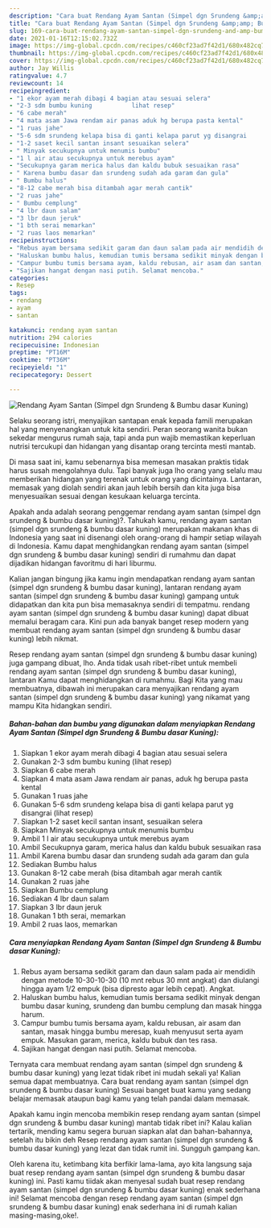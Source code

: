 ```yaml
---
description: "Cara buat Rendang Ayam Santan (Simpel dgn Srundeng &amp;amp; Bumbu dasar Kuning) yang lezat dan Mudah Dibuat"
title: "Cara buat Rendang Ayam Santan (Simpel dgn Srundeng &amp;amp; Bumbu dasar Kuning) yang lezat dan Mudah Dibuat"
slug: 169-cara-buat-rendang-ayam-santan-simpel-dgn-srundeng-and-amp-bumbu-dasar-kuning-yang-lezat-dan-mudah-dibuat
date: 2021-01-16T12:15:02.732Z
image: https://img-global.cpcdn.com/recipes/c460cf23ad7f42d1/680x482cq70/rendang-ayam-santan-simpel-dgn-srundeng-bumbu-dasar-kuning-foto-resep-utama.jpg
thumbnail: https://img-global.cpcdn.com/recipes/c460cf23ad7f42d1/680x482cq70/rendang-ayam-santan-simpel-dgn-srundeng-bumbu-dasar-kuning-foto-resep-utama.jpg
cover: https://img-global.cpcdn.com/recipes/c460cf23ad7f42d1/680x482cq70/rendang-ayam-santan-simpel-dgn-srundeng-bumbu-dasar-kuning-foto-resep-utama.jpg
author: Jay Willis
ratingvalue: 4.7
reviewcount: 14
recipeingredient:
- "1 ekor ayam merah dibagi 4 bagian atau sesuai selera"
- "2-3 sdm bumbu kuning           lihat resep"
- "6 cabe merah"
- "4 mata asam Jawa rendam air panas aduk hg berupa pasta kental"
- "1 ruas jahe"
- "5-6 sdm srundeng kelapa bisa di ganti kelapa parut yg disangrai           lihat resep"
- "1-2 saset kecil santan insant sesuaikan selera"
- " Minyak secukupnya untuk menumis bumbu"
- "1 l air atau secukupnya untuk merebus ayam"
- "Secukupnya garam merica halus dan kaldu bubuk sesuaikan rasa"
- " Karena bumbu dasar dan srundeng sudah ada garam dan gula"
- " Bumbu halus"
- "8-12 cabe merah bisa ditambah agar merah cantik"
- "2 ruas jahe"
- " Bumbu cemplung"
- "4 lbr daun salam"
- "3 lbr daun jeruk"
- "1 bth serai memarkan"
- "2 ruas laos memarkan"
recipeinstructions:
- "Rebus ayam bersama sedikit garam dan daun salam pada air mendidih dengan metode 10-30-10-30 (10 mnt rebus 30 mnt angkat) dan diulangi hingga ayam 1/2 empuk (bisa dipresto agar lebih cepat). Angkat."
- "Haluskan bumbu halus, kemudian tumis bersama sedikit minyak dengan bumbu dasar kuning, srundeng dan bumbu cemplung dan masak hingga harum."
- "Campur bumbu tumis bersama ayam, kaldu rebusan, air asam dan santan, masak hingga bumbu meresap, kuah menyusut serta ayam empuk. Masukan garam, merica, kaldu bubuk dan tes rasa."
- "Sajikan hangat dengan nasi putih. Selamat mencoba."
categories:
- Resep
tags:
- rendang
- ayam
- santan

katakunci: rendang ayam santan 
nutrition: 294 calories
recipecuisine: Indonesian
preptime: "PT16M"
cooktime: "PT36M"
recipeyield: "1"
recipecategory: Dessert

---
```



![Rendang Ayam Santan (Simpel dgn Srundeng &amp; Bumbu dasar Kuning)](https://img-global.cpcdn.com/recipes/c460cf23ad7f42d1/680x482cq70/rendang-ayam-santan-simpel-dgn-srundeng-bumbu-dasar-kuning-foto-resep-utama.jpg)

Selaku seorang istri, menyajikan santapan enak kepada famili merupakan hal yang menyenangkan untuk kita sendiri. Peran seorang  wanita bukan sekedar mengurus rumah saja, tapi anda pun wajib memastikan keperluan nutrisi tercukupi dan hidangan yang disantap orang tercinta mesti mantab.

Di masa  saat ini, kamu sebenarnya bisa memesan masakan praktis tidak harus susah mengolahnya dulu. Tapi banyak juga lho orang yang selalu mau memberikan hidangan yang terenak untuk orang yang dicintainya. Lantaran, memasak yang diolah sendiri akan jauh lebih bersih dan kita juga bisa menyesuaikan sesuai dengan kesukaan keluarga tercinta. 



Apakah anda adalah seorang penggemar rendang ayam santan (simpel dgn srundeng &amp; bumbu dasar kuning)?. Tahukah kamu, rendang ayam santan (simpel dgn srundeng &amp; bumbu dasar kuning) merupakan makanan khas di Indonesia yang saat ini disenangi oleh orang-orang di hampir setiap wilayah di Indonesia. Kamu dapat menghidangkan rendang ayam santan (simpel dgn srundeng &amp; bumbu dasar kuning) sendiri di rumahmu dan dapat dijadikan hidangan favoritmu di hari liburmu.

Kalian jangan bingung jika kamu ingin mendapatkan rendang ayam santan (simpel dgn srundeng &amp; bumbu dasar kuning), lantaran rendang ayam santan (simpel dgn srundeng &amp; bumbu dasar kuning) gampang untuk didapatkan dan kita pun bisa memasaknya sendiri di tempatmu. rendang ayam santan (simpel dgn srundeng &amp; bumbu dasar kuning) dapat dibuat memalui beragam cara. Kini pun ada banyak banget resep modern yang membuat rendang ayam santan (simpel dgn srundeng &amp; bumbu dasar kuning) lebih nikmat.

Resep rendang ayam santan (simpel dgn srundeng &amp; bumbu dasar kuning) juga gampang dibuat, lho. Anda tidak usah ribet-ribet untuk membeli rendang ayam santan (simpel dgn srundeng &amp; bumbu dasar kuning), lantaran Kamu dapat menghidangkan di rumahmu. Bagi Kita yang mau membuatnya, dibawah ini merupakan cara menyajikan rendang ayam santan (simpel dgn srundeng &amp; bumbu dasar kuning) yang nikamat yang mampu Kita hidangkan sendiri.

<!--inarticleads1-->

##### Bahan-bahan dan bumbu yang digunakan dalam menyiapkan Rendang Ayam Santan (Simpel dgn Srundeng &amp; Bumbu dasar Kuning):

1. Siapkan 1 ekor ayam merah dibagi 4 bagian atau sesuai selera
1. Gunakan 2-3 sdm bumbu kuning           (lihat resep)
1. Siapkan 6 cabe merah
1. Siapkan 4 mata asam Jawa rendam air panas, aduk hg berupa pasta kental
1. Gunakan 1 ruas jahe
1. Gunakan 5-6 sdm srundeng kelapa bisa di ganti kelapa parut yg disangrai           (lihat resep)
1. Siapkan 1-2 saset kecil santan insant, sesuaikan selera
1. Siapkan  Minyak secukupnya untuk menumis bumbu
1. Ambil 1 l air atau secukupnya untuk merebus ayam
1. Ambil Secukupnya garam, merica halus dan kaldu bubuk sesuaikan rasa
1. Ambil  Karena bumbu dasar dan srundeng sudah ada garam dan gula
1. Sediakan  Bumbu halus
1. Gunakan 8-12 cabe merah (bisa ditambah agar merah cantik
1. Gunakan 2 ruas jahe
1. Siapkan  Bumbu cemplung
1. Sediakan 4 lbr daun salam
1. Siapkan 3 lbr daun jeruk
1. Gunakan 1 bth serai, memarkan
1. Ambil 2 ruas laos, memarkan




<!--inarticleads2-->

##### Cara menyiapkan Rendang Ayam Santan (Simpel dgn Srundeng &amp; Bumbu dasar Kuning):

1. Rebus ayam bersama sedikit garam dan daun salam pada air mendidih dengan metode 10-30-10-30 (10 mnt rebus 30 mnt angkat) dan diulangi hingga ayam 1/2 empuk (bisa dipresto agar lebih cepat). Angkat.
1. Haluskan bumbu halus, kemudian tumis bersama sedikit minyak dengan bumbu dasar kuning, srundeng dan bumbu cemplung dan masak hingga harum.
1. Campur bumbu tumis bersama ayam, kaldu rebusan, air asam dan santan, masak hingga bumbu meresap, kuah menyusut serta ayam empuk. Masukan garam, merica, kaldu bubuk dan tes rasa.
1. Sajikan hangat dengan nasi putih. Selamat mencoba.




Ternyata cara membuat rendang ayam santan (simpel dgn srundeng &amp; bumbu dasar kuning) yang lezat tidak ribet ini mudah sekali ya! Kalian semua dapat membuatnya. Cara buat rendang ayam santan (simpel dgn srundeng &amp; bumbu dasar kuning) Sesuai banget buat kamu yang sedang belajar memasak ataupun bagi kamu yang telah pandai dalam memasak.

Apakah kamu ingin mencoba membikin resep rendang ayam santan (simpel dgn srundeng &amp; bumbu dasar kuning) mantab tidak ribet ini? Kalau kalian tertarik, mending kamu segera buruan siapkan alat dan bahan-bahannya, setelah itu bikin deh Resep rendang ayam santan (simpel dgn srundeng &amp; bumbu dasar kuning) yang lezat dan tidak rumit ini. Sungguh gampang kan. 

Oleh karena itu, ketimbang kita berfikir lama-lama, ayo kita langsung saja buat resep rendang ayam santan (simpel dgn srundeng &amp; bumbu dasar kuning) ini. Pasti kamu tiidak akan menyesal sudah buat resep rendang ayam santan (simpel dgn srundeng &amp; bumbu dasar kuning) enak sederhana ini! Selamat mencoba dengan resep rendang ayam santan (simpel dgn srundeng &amp; bumbu dasar kuning) enak sederhana ini di rumah kalian masing-masing,oke!.

